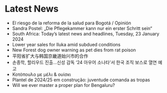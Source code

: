 # Latest News
-  El riesgo de la reforma de la salud para Bogotá / Opinión
-  Sandra Postel: „Die Pflegekammer kann nur ein erster Schritt sein“
-  South Africa: Today’s latest news and headlines, Tuesday, 23 January 2024
-  Lower year sales for Iluka amid subdued conditions
-  New Forest dog owner warning as pet dies from rat poison
-  平阳省扩大与韩国京畿道始兴市的合作
-  손종학, 할리우드 진출...신성 감독 ‘24 아우어 소나타’서 한국 조직 보스로 열연 예고
-  Κοτόπουλο με μέλι & ουίσκι
-  Plantel de 2024/25 em construção: juventude comanda as tropas
-  Will we ever master a proper plan for Bengaluru?
